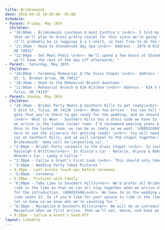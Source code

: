 ```yaml
---
title: Bridesmaids
date: 2018-04-15 18:56:00 -05:00
Schedule:
- Parent: Friday, May 18th
  Children:
  - "10:00am - Bridesmaids Luncheon @ Aunt Cynthia's \n<br>- I told my Aunt Cynthia
    that we’ll plan to dress pretty casual for this since we’re going to the spa afterwards.
    (I’ll probably be in leggings & a t-shirt, so feel free to do the same!)"
  - "11:30am - Head to Stonebrook Day Spa \n<br>- Address - 1875 N Old Hey 66 A, Catoosa,
    OK 74015"
  - "12:00pm - Get Mani Pedis \n<br>- We'll spend a few hours at Stonebrook, then
    we'll have the rest of the day off afterwards. "
- Parent: 'Saturday, May 19th '
  Children:
  - "10:00am - Ceremony Rehearsal @ the Glass Chapel \n<br>- Address - 1401 West Washington
    St. S, Broken Arrow, OK 74012"
  - '10:30am - Head to the Rehearsal Brunch downtown '
  - "11:00am - Rehearsal Brunch @ 624 Kitchen \n<br>- Address - 624 S Boston Ave,
    Tulsa, OK 74119"
- Parent: Sunday, May 20th
  Children:
  - "10:30am - Bridal Party Meets @ Southern Hills to get ready\n<br>- Address - 2636
    E 61st St, Tulsa, OK 74136 \n<br>- When You Arrive - You can tell the guy at the
    gate that you’re there to get ready for the wedding, and he should let you in.
    \n<br>- What to Wear - Southern Hills has a dress code we have to follow until
    we arrive in the ladies locker room. I’d recommend wearing jeans & a cute top.
    Once in the locker room, we can be as comfy as we want. \U0001F60A\n<br>- Click
    here to see the itinerary for getting ready! \n<br>- You will need to leave your
    car at Southern Hills, and we will carpool to the chapel together! (A few of the
    Bridesmaids' moms will be carpooling us). "
  - "2:00pm - Bridal Party carpools to the Glass Chapel \n<br>- In Jackie's Car -
    Kayleigh & Brittney\n<br>- In Olivia's Car - Natalie, Alyssa & Abby\n<br>- In
    Rhonda's Car - Laney & Callie "
  - "3:30pm - Callie & Grant's First Look \n<br>- This should only take a few minutes. "
  - '3:40pm - Wedding Party Takes Pictures '
  - 4:30pm - Last minute touch-ups before Ceremony
  - '5:00pm - Ceremony '
  - 5:30pm - Pictures with Family
  - "6:00pm - Take Limo to Southern Hills\n<br>- We'd prefer all Bridesmaids & Groomsmen
    ride in the limo so that we can all stay together when we arrive at Southern Hills
    for the introduction. \U0001F60A\n<br>- We have 14 in the wedding party, but our
    limo seats 22. So if you’d like for your spouse to ride in the limo also, just
    let us know so we know who we’re counting for."
  - "6:30pm - Reception @ Southern Hills\n<br>- We will do an introduction to the
    Reception when we first arrive. Then we’ll eat, dance, and have an amazing night! "
  - 9:30pm - Callie & Grant's Send-Off
layout: schedule
---
```


